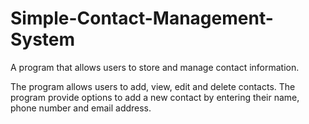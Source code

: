 # Simple-Contact-Management-System
A program that allows users to store and manage contact information.

The program allows users to add, view, edit and delete contacts.
The program provide options to add a new contact by entering their name, phone number and email address.
